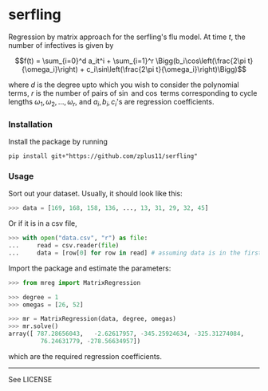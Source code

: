 # serfling

Regression by matrix approach for the serfling's flu model. At time $t$, the number of infectives is given by

$$f(t) = \sum_{i=0}^d a_it^i + \sum_{i=1}^r \Bigg(b_i\cos\left(\frac{2\pi t}{\omega_i}\right) + c_i\sin\left(\frac{2\pi t}{\omega_i}\right)\Bigg)$$

where $d$ is the degree upto which you wish to consider the polynomial terms, $r$ is the number of pairs of $\sin$ and $\cos$ terms corresponding to cycle lengths $\omega_1,\omega_2,\ldots,\omega_r$, and $a_i,b_i,c_i$'s are regression coefficients.

### Installation

Install the package by running

```
pip install git+"https://github.com/zplus11/serfling"
```

### Usage

Sort out your dataset. Usually, it should look like this:

```py
>>> data = [169, 168, 158, 136, ..., 13, 31, 29, 32, 45]
```

Or if it is in a csv file,

```py
>>> with open("data.csv", "r") as file:
...     read = csv.reader(file)
...     data = [row[0] for row in read] # assuming data is in the first col
```

Import the package and estimate the parameters:

```py
>>> from mreg import MatrixRegression

>>> degree = 1
>>> omegas = [26, 52]

>>> mr = MatrixRegression(data, degree, omegas)
>>> mr.solve()
array([ 787.28656043,   -2.62617957, -345.25924634, -325.31274084,
         76.24631779, -278.56634957])
```

which are the required regression coefficients.

---

See LICENSE
